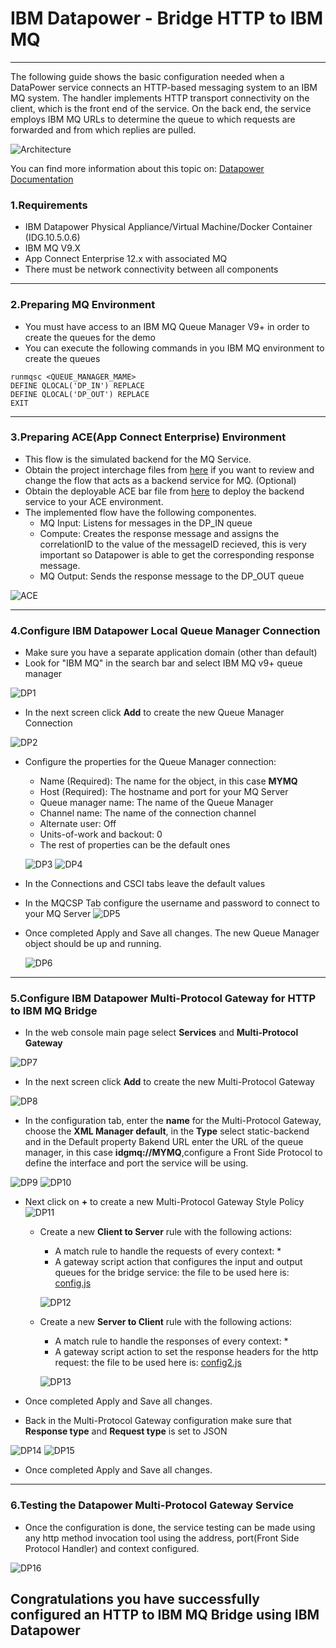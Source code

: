 


# IBM Datapower - Bridge HTTP to IBM MQ

***
The following guide shows the basic configuration needed when a DataPower service connects an HTTP-based messaging system to an IBM MQ system. The handler implements HTTP transport connectivity on the client, which is the front end of the service. On the back end, the service employs IBM MQ URLs to determine the queue to which requests are forwarded and from which replies are pulled.

![Architecture](https://github.com/fxnaranjo/datapower-mq//raw/main/images/httptomq.png "Architecture")

You can find more information about this topic on: [Datapower Documentation](https://www.ibm.com/docs/en/datapower-gateway/10.5.0?topic=mq-basic-scenarios)

### 1.Requirements
- IBM Datapower Physical Appliance/Virtual Machine/Docker Container (IDG.10.5.0.6)
- IBM MQ V9.X
- App Connect Enterprise 12.x with associated MQ
- There must be network connectivity between all components

***

### 2.Preparing MQ Environment
- You must have access to an IBM MQ Queue Manager V9+ in order to create the queues for the demo
- You can execute the following commands in you IBM MQ environment to create the queues
```
runmqsc <QUEUE_MANAGER_MAME>
DEFINE QLOCAL('DP_IN') REPLACE
DEFINE QLOCAL('DP_OUT') REPLACE
EXIT
```

***

### 3.Preparing ACE(App Connect Enterprise) Environment
- This flow is the simulated backend for the MQ Service.
- Obtain the project interchage files from [here](https://github.com/fxnaranjo/datapower-mq/blob/main/ace/HTTP2MQ.zip) if you want to review and change the flow that acts as a backend service for MQ. (Optional)
- Obtain the deployable ACE bar file from [here](https://github.com/fxnaranjo/datapower-mq/blob/main/ace/Datapowerproject.generated.bar) to deploy the backend service to your ACE environment.
- The implemented flow have the following componentes.
  - MQ Input: Listens for messages in the DP_IN queue
  - Compute: Creates the response message and assigns the correlationID to the value of the messageID recieved, this is very important so Datapower is able to get the corresponding response message.
  - MQ Output: Sends the response message to the DP_OUT queue

![ACE](https://github.com/fxnaranjo/datapower-mq//raw/main/images/aceflow.png "ACE")

***

### 4.Configure IBM Datapower Local Queue Manager Connection
- Make sure you have a separate application domain (other than default)
- Look for "IBM MQ" in the search bar and select IBM MQ v9+ queue manager

![DP1](https://github.com/fxnaranjo/datapower-mq//raw/main/images/dp1.png "DP1")

- In the next screen click **Add** to create the new Queue Manager Connection

![DP2](https://github.com/fxnaranjo/datapower-mq//raw/main/images/dp2.png "DP2")

- Configure the properties for the Queue Manager connection:
  - Name (Required): The name for the object, in this case **MYMQ**
  - Host (Required): The hostname and port for your MQ Server
  - Queue manager name: The name of the Queue Manager
  - Channel name: The name of the connection channel
  - Alternate user: Off
  - Units-of-work and backout: 0
  - The rest of properties can be the default ones
  
  ![DP3](https://github.com/fxnaranjo/datapower-mq//raw/main/images/dp3.png "DP3")
  ![DP4](https://github.com/fxnaranjo/datapower-mq//raw/main/images/dp4.png "DP4")

- In the Connections and CSCI tabs leave the default values
- In the MQCSP Tab configure the username and password to connect to your MQ Server
  ![DP5](https://github.com/fxnaranjo/datapower-mq//raw/main/images/dp5.png "DP5")

- Once completed Apply and Save all changes. The new Queue Manager object should be up and running.

  ![DP6](https://github.com/fxnaranjo/datapower-mq//raw/main/images/dp6.png "DP6")

***

### 5.Configure IBM Datapower Multi-Protocol Gateway for HTTP to IBM MQ Bridge
- In the web console main page select **Services** and **Multi-Protocol Gateway**

![DP7](https://github.com/fxnaranjo/datapower-mq//raw/main/images/dp7.png "DP7")

- In the next screen click **Add** to create the new Multi-Protocol Gateway

![DP8](https://github.com/fxnaranjo/datapower-mq//raw/main/images/dp8.png "DP8")

- In the configuration tab, enter the **name** for the Multi-Protocol Gateway, choose the **XML Manager default**, in the **Type** select static-backend and in the Default property Bakend URL enter the URL of the queue manager, in this case **idgmq://MYMQ**,configure a Front Side Protocol to define the interface and port the service will be using.

![DP9](https://github.com/fxnaranjo/datapower-mq//raw/main/images/dp9.png "DP9")
![DP10](https://github.com/fxnaranjo/datapower-mq//raw/main/images/dp10.png "DP10")

- Next click on **+** to create a new Multi-Protocol Gateway Style Policy
![DP11](https://github.com/fxnaranjo/datapower-mq//raw/main/images/dp11.png "DP11")

  - Create a new **Client to Server** rule with the following actions:
    - A match rule to handle the requests of every context: *
    - A gateway script action that configures the input and output queues for the bridge service: the file to be used here is: [config.js](https://github.com/fxnaranjo/datapower-mq/blob/main/datapower/config.js)

    ![DP12](https://github.com/fxnaranjo/datapower-mq//raw/main/images/dp12.png "DP12")

  - Create a new **Server to Client** rule with the following actions:
    - A match rule to handle the responses of every context: *
    - A gateway script action to set the response headers for the http request: the file to be used here is: [config2.js](https://github.com/fxnaranjo/datapower-mq/blob/main/datapower/config2.js)

    ![DP13](https://github.com/fxnaranjo/datapower-mq//raw/main/images/dp13.png "DP13")

- Once completed Apply and Save all changes.

- Back in the Multi-Protocol Gateway configuration make sure that **Response type** and **Request type** is set to JSON

![DP14](https://github.com/fxnaranjo/datapower-mq//raw/main/images/dp14.png "DP14")
![DP15](https://github.com/fxnaranjo/datapower-mq//raw/main/images/dp15.png "DP15")

- Once completed Apply and Save all changes.


***

### 6.Testing the Datapower Multi-Protocol Gateway Service
- Once the configuration is done, the service testing can be made using any http method invocation tool using the address, port(Front Side Protocol Handler) and context configured.

![DP16](https://github.com/fxnaranjo/datapower-mq//raw/main/images/dp16.png "DP16")

## Congratulations you have successfully configured an HTTP to IBM MQ Bridge using IBM Datapower